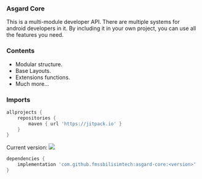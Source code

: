 ### Asgard Core

This is a multi-module developer API.
There are multiple systems for android developers in it. By including it in your own project, you can use all the features you need.

### Contents
- Modular structure.
- Base Layouts.
- Extensions functions.
- Much more...

### Imports
```gradle
allprojects {
    repositories {
        maven { url 'https://jitpack.io' }
    }
}
```

Current version: [![](https://jitpack.io/v/fmssbilisimtech/asgard-core.svg)](https://jitpack.io/#fmssbilisimtech/asgard-core)
```gradle
dependencies {
    implementation 'com.github.fmssbilisimtech:asgard-core:<version>'
}
```
